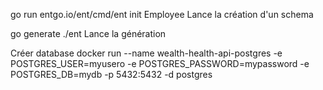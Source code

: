  go run entgo.io/ent/cmd/ent init Employee  Lance la création d'un schema

 go generate ./ent Lance la génération

Créer database
docker run --name wealth-health-api-postgres -e POSTGRES_USER=myusero -e POSTGRES_PASSWORD=mypassword -e POSTGRES_DB=mydb -p 5432:5432 -d postgres

 